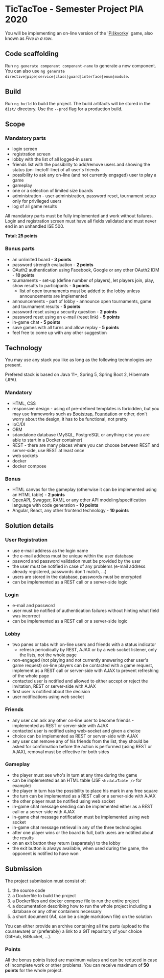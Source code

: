 # TicTacToe - Semester Project PIA 2020
You will be implementing an on-line version of the
'[Piškvorky](https://cs.wikipedia.org/wiki/Pi%C5%A1kvorky)' game,
also known as *Five in a row*.

## Code scaffolding

Run `ng generate component component-name` to generate a new component. You can also use `ng generate directive|pipe|service|class|guard|interface|enum|module`.

## Build

Run `ng build` to build the project. The build artifacts will be stored in the `dist/` directory. Use the `--prod` flag for a production build.

## Scope

### Mandatory parts

* login screen
* registration screen
* lobby with the list of all logged-in users
* friends list with the possibility to add/remove users and showing the status
(on-line/off-line) of all user's friends
* possibility to ask any on-line (and not currently engaged) user to play a game
* gameplay
* one or a selection of limited size boards
* administration - user administration, password reset, tournament setup only for privileged
users
* log of all game results

All mandatory parts must be fully implemented and work without failures. Login and registration
screen must have all fields validated and must never end in an unhandled ISE 500.

**Total: 25 points**

### Bonus parts

* an unlimited board - **3 points**
* password strength evaluation - **2 points**
* OAuth2 authentication using Facebook, Google or any other OAuth2 IDM - **10 points**
* tournaments - set-up (define number of players), let players join, play, show
results to participants - **5 points**
  - list of open tournaments must be added to the lobby unless announcements 
	are implemented
* announcements - part of lobby - announce open tournaments, game and tournament results - **5 points**
* password reset using a security question - **2 points**
* password reset using an e-mail (reset link) - **5 points**
* in-game chat - **5 points**
* save games with all turns and allow replay - **5 points**
* feel free to come up with any other suggestion

## Technology

You may use any stack you like as long as the following technologies
are present.

Prefered stack is based on Java 11+, Spring 5, Spring Boot 2, Hibernate (JPA).

### Mandatory

* HTML, CSS
* responsive design - using of pre-defined templates is forbidden, but you
may use frameworks such as [Bootstrap](https://getbootstrap.com/),
[Foundation](https://get.foundation/) or other, don't worry about
the design, it has to be functional, not pretty
* IoC/DI
* ORM
* sdandalone database (MySQL, PostgreSQL or anything else you are able to
start in a Docker container)
* REST - there are many places where you can choose between REST and server-side, use REST
at least once
* web sockets
* docker
* docker compose

### Bonus

* HTML canvas for the gameplay (otherwise it can be implemented using an HTML table) - **2 points**
* [OpenAPI](https://swagger.io/specification/), Swagger, [RAML](https://raml.org/)
or any other API modeling/specification language with code generation - **10 points**
* Angular, React, any other frontend technology - **10 points**

## Solution details

### User Registration

* use e-mail address as the login name
* the e-mail address must be unique within the user database
* pasword and password validation must be provided by the user
* the user must be notified in case of any problems (e-mail address already
registered, passwords don't match, ...)
* users are stored in the database, passwords must be encrypted
* can be implemented as a REST call or a server-side logic

### Login

* e-mail and password
* user must be notified of authentication failures without hinting what field was incorrect
* can be implemented as a REST call or a server-side logic

### Lobby

* two panes or tabs with on-line users and friends with a status indicator
  - refresh periodically by REST, AJAX or by a web socket listener, only the lists, not the whole page
* non-engaged (not playing and not currently answering other user's game request) on-line players
can be contacted with a game request, implement as a REST call or server-side with AJAX to prevent
refreshing of the whole page
* contacted user is notified and allowed to either accept or reject the invitation, REST or server-side
with AJAX
* first user is notified about the decision
* user notifications using web socket

### Friends

* any user can ask any other on-line user to become friends - implemented as REST or server-side with AJAX
* contacted user is notified using web-socket and given a choice
* choice can be implemented as REST or server-side with AJAX
* any user can remove any of his friends from the list, they should
be asked for confirmation before the action is performed (using REST or AJAX), removal
must be effective for both sides

### Gameplay

* the player must see who's in turn at any time during the game
* can be implemented as an HTML table (JSF `<h:dataTable />` for example)
* the player in turn has the possibility to place his mark in any free square
* the turn can be implemented as a REST call or a server-side with AJAX
* the other player must be notified using web socket
* in-game chat message sending can be implemented either as a REST call or a server-side with AJAX
* in-game chat message notification must be implemented using web socket
* in-game chat message retrieval in any of the three technologies
* after one player wins or the board is full, both users are notified about the results
* on an exit button they return (separately) to the lobby
* the exit button is always available, when used during the game, the opponent is
notified to have won

## Submission

The project submission must consist of:

1. the source code
2. a Dockerfile to build the project
3. a Dockerfiles and docker compose file to run the entire project
4. a documentation describing how to run the whole project including a database
or any other containers necessary
5. a short document (A4, can be a single markdown file) on the solution

You can either provide an archive containing all the parts (upload to the courseware)
or (preferably) a link to a GIT repository of your choice (GitHub, BitBucket, ...).

### Points

All the bonus points listed are maximum values and can be reduced in case of incomplete
work or other problems. You can receive maximum of **50 points** for the whole project.

